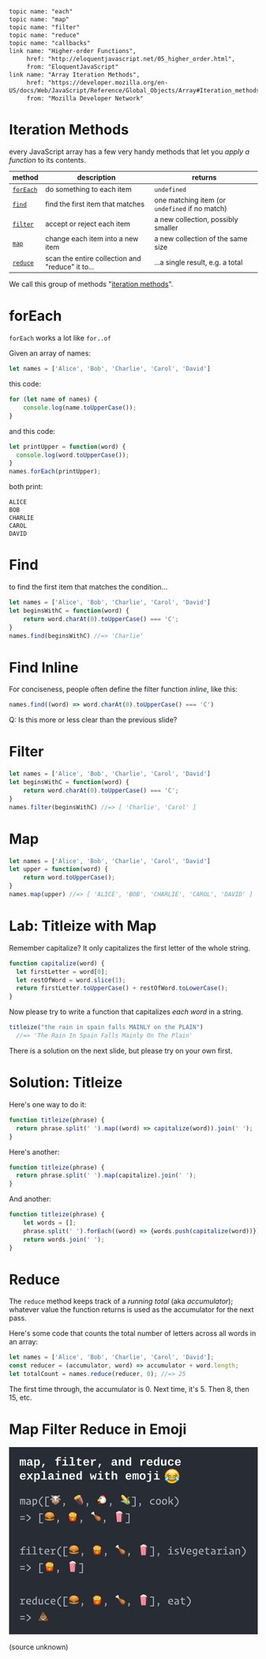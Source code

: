     topic name: "each"
    topic name: "map"
    topic name: "filter"
    topic name: "reduce"
    topic name: "callbacks"
    link name: "Higher-order Functions",
         href: "http://eloquentjavascript.net/05_higher_order.html",
         from: "EloquentJavaScript"
    link name: "Array Iteration Methods",
         href: "https://developer.mozilla.org/en-US/docs/Web/JavaScript/Reference/Global_Objects/Array#Iteration_methods",
         from: "Mozilla Developer Network"

# Iteration Methods

every JavaScript array has a few very handy methods
that let you *apply a function* to its contents.

| method | description | returns |
|---|---|---|
| [`forEach`](https://developer.mozilla.org/en-US/docs/Web/JavaScript/Reference/Global_Objects/Array/find)  | do something to each item | `undefined`|
| [`find`](https://developer.mozilla.org/en-US/docs/Web/JavaScript/Reference/Global_Objects/Array/find)  | find the first item that matches | one matching item (or `undefined` if no match) |
| [`filter`](https://developer.mozilla.org/en-US/docs/Web/JavaScript/Reference/Global_Objects/Array/filter) | accept or reject each item | a new collection, possibly smaller |
| [`map`](https://developer.mozilla.org/en-US/docs/Web/JavaScript/Reference/Global_Objects/Array/map)  | change each item into a new item | a new collection of the same size |
| [`reduce`](https://developer.mozilla.org/en-US/docs/Web/JavaScript/Reference/Global_Objects/Array/reduce)  | scan the entire collection and "reduce" it to... | ...a single result, e.g. a total |

We call this group of methods "[iteration methods](https://developer.mozilla.org/en-US/docs/Web/JavaScript/Reference/Global_Objects/Array#Iteration_methods)".

# forEach

`forEach` works a lot like `for..of`

Given an array of names:

```javascript
let names = ['Alice', 'Bob', 'Charlie', 'Carol', 'David']
```

this code:

```javascript
for (let name of names) {
    console.log(name.toUpperCase());
}
```

and this code:

```javascript
let printUpper = function(word) {
  console.log(word.toUpperCase());
}
names.forEach(printUpper);
```

both print:

```
ALICE
BOB
CHARLIE
CAROL
DAVID
```

# Find

to find the first item that matches the condition...

```javascript
let names = ['Alice', 'Bob', 'Charlie', 'Carol', 'David']
let beginsWithC = function(word) {
    return word.charAt(0).toUpperCase() === 'C';
}
names.find(beginsWithC) //=> 'Charlie'
```

# Find Inline

For conciseness, people often define the filter function *inline*, like this:

```javascript
names.find((word) => word.charAt(0).toUpperCase() === 'C')
```

Q: Is this more or less clear than the previous slide?

# Filter

```javascript
let names = ['Alice', 'Bob', 'Charlie', 'Carol', 'David']
let beginsWithC = function(word) {
    return word.charAt(0).toUpperCase() === 'C';
}
names.filter(beginsWithC) //=> [ 'Charlie', 'Carol' ]
```

# Map

```javascript
let names = ['Alice', 'Bob', 'Charlie', 'Carol', 'David']
let upper = function(word) {
    return word.toUpperCase();
}
names.map(upper) //=> [ 'ALICE', 'BOB', 'CHARLIE', 'CAROL', 'DAVID' ]
```
# Lab: Titleize with Map

Remember capitalize? It only capitalizes the first letter of the whole string.

```javascript
function capitalize(word) {
  let firstLetter = word[0];
  let restOfWord = word.slice(1);
  return firstLetter.toUpperCase() + restOfWord.toLowerCase();
}
```
Now please try to write a function that capitalizes *each word* in a string.

```javascript
titleize("the rain in spain falls MAINLY on the PLAIN")
  //=> 'The Rain In Spain Falls Mainly On The Plain'
```

There is a solution on the next slide, but please try on your own first.

# Solution: Titleize

Here's one way to do it:

```javascript
function titleize(phrase) {
  return phrase.split(' ').map((word) => capitalize(word)).join(' ');
}
```

Here's another:

```javascript
function titleize(phrase) {
  return phrase.split(' ').map(capitalize).join(' ');
}
```

And another:

```javascript
function titleize(phrase) {
    let words = [];
    phrase.split(' ').forEach((word) => {words.push(capitalize(word))});
    return words.join(' ');
}
```

# Reduce

The `reduce` method keeps track of a *running total* (aka *accumulator*); whatever value the function returns is used as the accumulator for the next pass.

Here's some code that counts the total number of letters across all words in an array:

```javascript
let names = ['Alice', 'Bob', 'Charlie', 'Carol', 'David'];
const reducer = (accumulator, word) => accumulator + word.length;
let totalCount = names.reduce(reducer, 0); //=> 25
```

The first time through, the accumulator is 0. Next time, it's 5. Then 8, then 15, etc.

# Map Filter Reduce in Emoji

![map filter reduce in emoji](../images/map-filter-reduce-in-emoji.png)

(source unknown)
